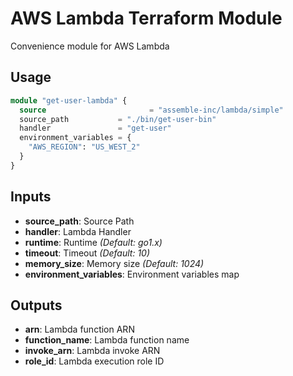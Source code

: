 # AWS Lambda Terraform Module

Convenience module for AWS Lambda

## Usage

```tf
module "get-user-lambda" {
  source                       = "assemble-inc/lambda/simple"
  source_path           = "./bin/get-user-bin"
  handler               = "get-user"
  environment_variables = {
    "AWS_REGION": "US_WEST_2"
  }
}
```

## Inputs

- **source_path**: Source Path
- **handler**: Lambda Handler
- **runtime**: Runtime _(Default: go1.x)_
- **timeout**: Timeout _(Default: 10)_
- **memory_size**: Memory size _(Default: 1024)_
- **environment_variables**: Environment variables map

## Outputs

- **arn**: Lambda function ARN
- **function_name**: Lambda function name
- **invoke_arn**: Lambda invoke ARN
- **role_id**: Lambda execution role ID
